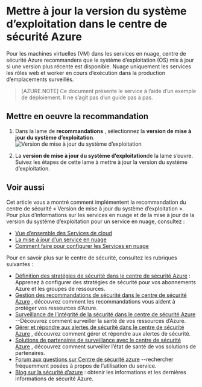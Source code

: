 <properties
   pageTitle="Version de mise à jour du système d’exploitation dans le centre de sécurité Azure | Microsoft Azure"
   description="Cet article vous montre comment implémentent la recommandation du centre de sécurité Azure **version de mise à jour du système d’exploitation**."
   services="security-center"
   documentationCenter="na"
   authors="TerryLanfear"
   manager="MBaldwin"
   editor=""/>

<tags
   ms.service="security-center"
   ms.devlang="na"
   ms.topic="article"
   ms.tgt_pltfrm="na"
   ms.workload="na"
   ms.date="07/29/2016"
   ms.author="terrylan"/>

# <a name="update-os-version-in-azure-security-center"></a>Mettre à jour la version du système d’exploitation dans le centre de sécurité Azure

Pour les machines virtuelles (VM) dans les services en nuage, centre de sécurité Azure recommandera que le système d’exploitation (OS) mis à jour si une version plus récente est disponible.  Nuage uniquement les services les rôles web et worker en cours d’exécution dans la production d’emplacements surveillés.

> [AZURE.NOTE] Ce document présente le service à l’aide d’un exemple de déploiement.  Il ne s’agit pas d’un guide pas à pas.

## <a name="implement-the-recommendation"></a>Mettre en oeuvre la recommandation

1. Dans la lame de **recommandations** , sélectionnez la **version de mise à jour du système d’exploitation**.
![Version de mise à jour du système d’exploitation][1]

2. La **version de mise à jour du système d’exploitation**de la lame s’ouvre. Suivez les étapes de cette lame à mettre à jour la version du système d’exploitation.

## <a name="see-also"></a>Voir aussi

Cet article vous a montré comment implémentent la recommandation du centre de sécurité « Version de mise à jour du système d’exploitation ». Pour plus d’informations sur les services en nuage et de la mise à jour de la version du système d’exploitation pour un service en nuage, consultez :

- [Vue d’ensemble des Services de cloud](../cloud-services/cloud-services-choose-me.md)
- [La mise à jour d’un service en nuage](../cloud-services/cloud-services-update-azure-service.md)
- [Comment faire pour configurer les Services en nuage](../cloud-services/cloud-services-how-to-configure-portal.md)

Pour en savoir plus sur le centre de sécurité, consultez les rubriques suivantes :

- [Définition des stratégies de sécurité dans le centre de sécurité Azure](security-center-policies.md) : Apprenez à configurer des stratégies de sécurité pour vos abonnements Azure et les groupes de ressources.
- [Gestion des recommandations de sécurité dans le centre de sécurité Azure](security-center-recommendations.md) , découvrez comment les recommandations vous aident à protéger vos ressources d’Azure.
- [Surveillance de l’intégrité de la sécurité dans le centre de sécurité Azure](security-center-monitoring.md) --Découvrez comment surveiller la santé de vos ressources d’Azure.
- [Gérer et répondre aux alertes de sécurité dans le centre de sécurité Azure](security-center-managing-and-responding-alerts.md) , découvrez comment gérer et répondre aux alertes de sécurité.
- [Solutions de partenaires de surveillance avec le centre de sécurité Azure](security-center-partner-solutions.md) , découvrez comment surveiller l’état de santé de vos solutions de partenaires.
- [Forum aux questions sur Centre de sécurité azure](security-center-faq.md) --rechercher fréquemment posées à propos de l’utilisation du service.
- [Blog sur la sécurité d’azure](http://blogs.msdn.com/b/azuresecurity/) : obtenir les informations et les dernières informations de sécurité Azure.

<!--Image references-->
[1]: ./media/security-center-update-os-version/update-os-version.png
